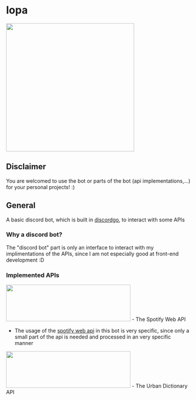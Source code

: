 # lopa

<img src="https://i.imgur.com/dChbMCC.png" width="350" height="350">

## Disclaimer 
You are welcomed to use the bot or parts of the bot (api implementations,...) for your personal projects! :)

## General

A basic discord bot, which is built in [discordgo](https://github.com/bwmarrin/discordgo), to interact with some APIs

### Why a discord bot?
The "discord bot" part is only an interface to interact with my implimentations of the APIs, since I am not especially good at front-end development :D

### Implemented APIs

<img src="https://upload.wikimedia.org/wikipedia/commons/thumb/2/26/Spotify_logo_with_text.svg/1200px-Spotify_logo_with_text.svg.png" width="340" height="100">
- The Spotify Web API

- The usage of the [spotify web api](https://developer.spotify.com/documentation/web-api/) in this bot is very specific, since only a small part of the api is needed and processed in an very specific manner

<img src="https://upload.wikimedia.org/wikipedia/commons/thumb/f/f0/Urban_Dictionary_logo.svg/1200px-Urban_Dictionary_logo.svg.png" width="340" height="100">
- The Urban Dictionary API
